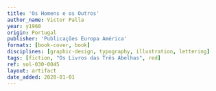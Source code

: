 ```yaml
---
title: 'Os Homens e os Outros'
author_name: Victor Palla
year: y1960
origin: Portugal
publisher: 'Publicações Europa América'
formats: [book-cover, book]
disciplines: [graphic-design, typography, illustration, lettering]
tags: [fiction, "Os Livros das Três Abelhas", red]
ref: sol-030-0045
layout: artifact
date_added: 2020-01-01
---
```

